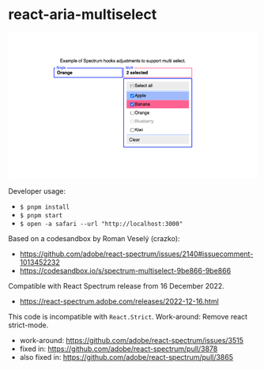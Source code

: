 # react-aria-multiselect

![demo-multiselect](./docs/demo-multiselect.png)

Developer usage:

- `$ pnpm install`
- `$ pnpm start`
- `$ open -a safari --url "http://localhost:3000"`

Based on a codesandbox by Roman Veselý (crazko):

- https://github.com/adobe/react-spectrum/issues/2140#issuecomment-1013452232
- https://codesandbox.io/s/spectrum-multiselect-9be866-9be866

Compatible with React Spectrum release from 16 December 2022.

- https://react-spectrum.adobe.com/releases/2022-12-16.html

This code is incompatible with `React.Strict`. Work-around: Remove react strict-mode.

- work-around: https://github.com/adobe/react-spectrum/issues/3515
- fixed in: https://github.com/adobe/react-spectrum/pull/3878
- also fixed in: https://github.com/adobe/react-spectrum/pull/3865
